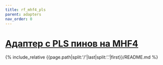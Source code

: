 ```yaml
---
title: rf_mhf4_pls
parent: adapters
nav_order: 0
---
```

# [Адаптер с PLS пинов на MHF4](https://github.com/mpp2508/{{page.path|split:'/'|last|split:'.'|first}})
{% include_relative {{page.path|split:'/'|last|split:'.'|first}}/README.md %}


